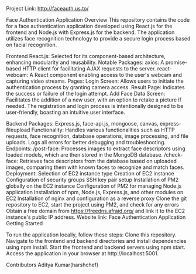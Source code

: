 
Project Link: http://faceauth.us.to/

Face Authentication Application
Overview
This repository contains the code for a face authentication application developed using React.js for the frontend and Node.js with Express.js for the backend. The application utilizes face recognition technology to provide a secure login process based on facial recognition.

Frontend
  React.js: Selected for its component-based architecture, enhancing modularity and reusability.
  Notable Packages:
    axios: A promise-based HTTP client for facilitating AJAX requests to the server.
    react-webcam: A React component enabling access to the user's webcam and capturing video streams.
  Pages:
    Login Screen: Allows users to initiate the authentication process by granting camera access.
    Result Page: Indicates the success or failure of the login attempt.
    Add Face Data Screen: Facilitates the addition of a new user, with an option to retake a picture if needed.
  The registration and login process is intentionally designed to be user-friendly, boasting an intuitive user interface.

Backend
  Packages:
    Express.js, face-api.js, mongoose, canvas, express-fileupload
  Functionality:
    Handles various functionalities such as HTTP requests, face recognition, database operations, image processing, and file uploads.
    Logs all errors for better debugging and troubleshooting.
  Endpoints:
    /post-face: Processes images to extract face descriptors using loaded models, which are then stored in the MongoDB database.
    /check-face: Retrieves face descriptors from the database based on uploaded images, comparing them with known faces to recognize and match faces.
  Deployment:
    Selection of EC2 instance type
    Creation of EC2 instance
    Configuration of security groups
    SSH key pair setup
    Installation of PM2 globally on the EC2 instance
    Configuration of PM2 for managing Node.js application
    Installation of npm, Node.js, Express.js, and other modules on EC2
    Installation of nginx and configuration as a reverse proxy
    Clone the git repository to EC2, start the project using PM2, and check for any errors
    Obtain a free domain from https://freedns.afraid.org/ and link it to the EC2 instance's public IP address.
    Website link: Face Authentication Application
    Getting Started
  
To run the application locally, follow these steps:
    Clone this repository.
    Navigate to the frontend and backend directories and install dependencies using npm install.
    Start the frontend and backend servers using npm start.
    Access the application in your browser at http://localhost:5001.

Contributors
Aditya Kumar(harshchef)
